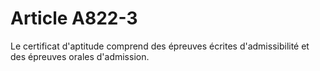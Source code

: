 # Article A822-3

Le certificat d'aptitude comprend des épreuves écrites d'admissibilité et des épreuves orales d'admission.
